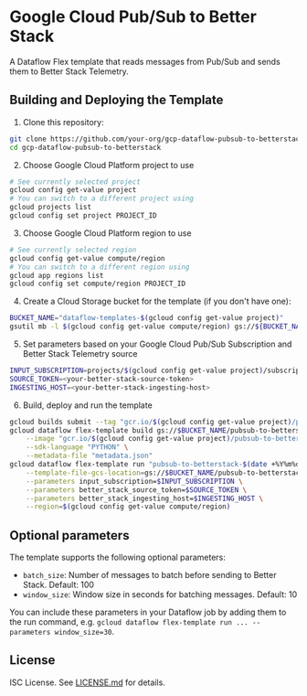 # Google Cloud Pub/Sub to Better Stack

A Dataflow Flex template that reads messages from Pub/Sub and sends them to Better Stack Telemetry.

## Building and Deploying the Template

1. Clone this repository:
```bash
git clone https://github.com/your-org/gcp-dataflow-pubsub-to-betterstack.git
cd gcp-dataflow-pubsub-to-betterstack
```

2. Choose Google Cloud Platform project to use
```bash
# See currently selected project
gcloud config get-value project
# You can switch to a different project using
gcloud projects list
gcloud config set project PROJECT_ID
```

3. Choose Google Cloud Platform region to use
```bash
# See currently selected region
gcloud config get-value compute/region
# You can switch to a different region using
gcloud app regions list
gcloud config set compute/region PROJECT_ID
```

4. Create a Cloud Storage bucket for the template (if you don't have one):
```bash
BUCKET_NAME="dataflow-templates-$(gcloud config get-value project)"
gsutil mb -l $(gcloud config get-value compute/region) gs://${BUCKET_NAME}
```

5. Set parameters based on your Google Cloud Pub/Sub Subscription and Better Stack Telemetry source
```bash
INPUT_SUBSCRIPTION=projects/$(gcloud config get-value project)/subscriptions/<your-pubsub-subscription-name>
SOURCE_TOKEN=<your-better-stack-source-token>
INGESTING_HOST=<your-better-stack-ingesting-host>
```

6. Build, deploy and run the template
```bash
gcloud builds submit --tag "gcr.io/$(gcloud config get-value project)/pubsub-to-betterstack" .
gcloud dataflow flex-template build gs://$BUCKET_NAME/pubsub-to-betterstack.json \
    --image "gcr.io/$(gcloud config get-value project)/pubsub-to-betterstack" \
    --sdk-language "PYTHON" \
    --metadata-file "metadata.json"
gcloud dataflow flex-template run "pubsub-to-betterstack-$(date +%Y%m%d-%H%M%S)" \
    --template-file-gcs-location=gs://$BUCKET_NAME/pubsub-to-betterstack.json \
    --parameters input_subscription=$INPUT_SUBSCRIPTION \
    --parameters better_stack_source_token=$SOURCE_TOKEN \
    --parameters better_stack_ingesting_host=$INGESTING_HOST \
    --region=$(gcloud config get-value compute/region)
```

## Optional parameters

The template supports the following optional parameters:

- `batch_size`: Number of messages to batch before sending to Better Stack. Default: 100
- `window_size`: Window size in seconds for batching messages. Default: 10

You can include these parameters in your Dataflow job by adding them to the run command, e.g. `gcloud dataflow flex-template run ... --parameters window_size=30`.

## License

ISC License. See [LICENSE.md](LICENSE.md) for details.
